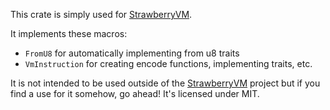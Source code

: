 This crate is simply used for [StrawberryVM](https://crates.io/crates/strawberryvm).

It implements these macros:
- `FromU8` for automatically implementing from u8 traits
- `VmInstruction` for creating encode functions, implementing traits, etc.

It is not intended to be used outside of the [StrawberryVM](https://crates.io/crates/strawberryvm) project but if you find a use for it somehow, go ahead! It's licensed under MIT.
